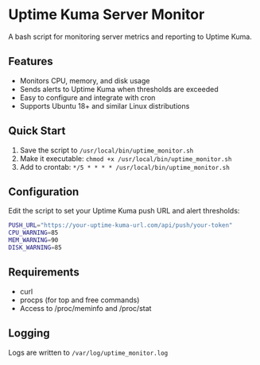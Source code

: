 # Uptime Kuma Server Monitor

A bash script for monitoring server metrics and reporting to Uptime Kuma.

## Features

- Monitors CPU, memory, and disk usage
- Sends alerts to Uptime Kuma when thresholds are exceeded
- Easy to configure and integrate with cron
- Supports Ubuntu 18+ and similar Linux distributions

## Quick Start

1. Save the script to `/usr/local/bin/uptime_monitor.sh`
2. Make it executable: `chmod +x /usr/local/bin/uptime_monitor.sh`
3. Add to crontab: `*/5 * * * * /usr/local/bin/uptime_monitor.sh`

## Configuration

Edit the script to set your Uptime Kuma push URL and alert thresholds:

```bash
PUSH_URL="https://your-uptime-kuma-url.com/api/push/your-token"
CPU_WARNING=85
MEM_WARNING=90
DISK_WARNING=85
```

## Requirements

- curl
- procps (for top and free commands)
- Access to /proc/meminfo and /proc/stat

## Logging

Logs are written to `/var/log/uptime_monitor.log`
